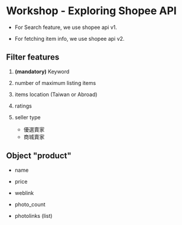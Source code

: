 # Workshop - Exploring Shopee API

* For Search feature, we use shopee api v1.

* For fetching item info, we use shopee api v2.

## Filter features

1. **(mandatory)** Keyword

2. number of maximum listing items

3. items location (Taiwan or Abroad)

4. ratings

5. seller type

	* 優選賣家
	* 商城賣家

## Object "product"

* name

* price

* weblink

* photo_count

* photolinks (list)


